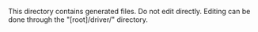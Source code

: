 This directory contains generated files.
Do not edit directly.
Editing can be done through the "[root]/driver/" directory.